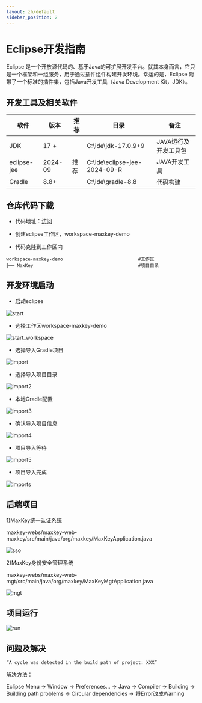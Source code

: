 ```yaml
---
layout: zh/default
sidebar_position: 2
---
```

# Eclipse开发指南

Eclipse 是一个开放源代码的、基于Java的可扩展开发平台。就其本身而言，它只是一个框架和一组服务，用于通过插件组件构建开发环境。幸运的是，Eclipse 附带了一个标准的插件集，包括Java开发工具（Java Development Kit，JDK）。


## 开发工具及相关软件

<table border="0" class="table table-striped table-bordered ">
	<thead>
		<th  >软件</th><th>版本</th><th>推荐</th><th>目录</th><th>备注</th>
	</thead>
	<tbody>
		<tr>
			<td>JDK</td>
			<td>17 +</td>
			<td></td>
			<td>C:\ide\jdk-17.0.9+9</td>
			<td>JAVA运行及开发工具包</td>
		</tr>
		<tr>
			<td>eclipse-jee</td>
			<td>2024-09</td>
			<td>推荐</td>
			<td>C:\ide\eclipse-jee-2024-09-R</td>
			<td>JAVA开发工具</td>
		</tr>
		<tr>
			<td>Gradle</td>
			<td>8.8+ </td>
			<td></td>
			<td>C:\ide\gradle-8.8</td>
			<td>代码构建</td>
		</tr>
	</tbody>
</table>	

## 仓库代码下载
- 代码地址：<a href="https://maxkey.top/zh/about/download.html">访问</a>

- 创建eclipse工作区，workspace-maxkey-demo

- 代码克隆到工作区内

```
workspace-maxkey-demo                            #工作区
├── MaxKey                                       #项目目录
```


## 开发环境启动
- 启动eclipse

![start](/images/dev/eclipse/start.png)

- 选择工作区workspace-maxkey-demo

![start_workspace](/images/dev/eclipse/start_workspace.png)

- 选择导入Gradle项目

![import](/images/dev/eclipse/import.png)

- 选择导入项目目录

![import2](/images/dev/eclipse/import2.png)

- 本地Gradle配置

![import3](/images/dev/eclipse/import3.png)

- 确认导入项目信息

![import4](/images/dev/eclipse/import4.png)

- 项目导入等待

![import5](/images/dev/eclipse/import5.png)

- 项目导入完成

![imports](/images/dev/eclipse/import_s.png)

## 后端项目

1)MaxKey统一认证系统

maxkey-webs/maxkey-web-maxkey/src/main/java/org/maxkey/MaxKeyApplication.java 

![sso](/images/dev/eclipse/sso.png)

2)MaxKey身份安全管理系统

maxkey-webs/maxkey-web-mgt/src/main/java/org/maxkey/MaxKeyMgtApplication.java

![mgt](/images/dev/eclipse/mgt.png)

## 项目运行

![run](/images/dev/eclipse/run.png)

## 问题及解决

```
“A cycle was detected in the build path of project: XXX” 
```

解决方法：
 
Eclipse Menu -> Window -> Preferences... -> Java -> Compiler -> Building -> Building path problems -> Circular dependencies -> 将Error改成Warning

